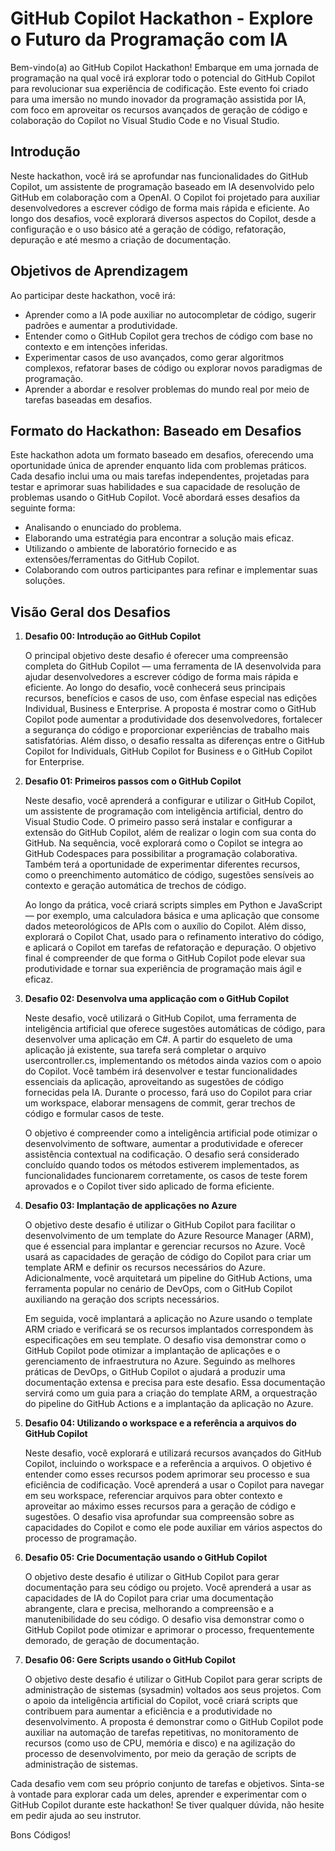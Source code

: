 # GitHub Copilot Hackathon - Explore o Futuro da Programação com IA

Bem-vindo(a) ao GitHub Copilot Hackathon! Embarque em uma jornada de programação na qual você irá explorar todo o potencial do GitHub Copilot para revolucionar sua experiência de codificação. Este evento foi criado para uma imersão no mundo inovador da programação assistida por IA, com foco em aproveitar os recursos avançados de geração de código e colaboração do Copilot no Visual Studio Code e no Visual Studio.

## Introdução

Neste hackathon, você irá se aprofundar nas funcionalidades do GitHub Copilot, um assistente de programação baseado em IA desenvolvido pelo GitHub em colaboração com a OpenAI. O Copilot foi projetado para auxiliar desenvolvedores a escrever código de forma mais rápida e eficiente. Ao longo dos desafios, você explorará diversos aspectos do Copilot, desde a configuração e o uso básico até a geração de código, refatoração, depuração e até mesmo a criação de documentação.

## Objetivos de Aprendizagem

Ao participar deste hackathon, você irá:

- Aprender como a IA pode auxiliar no autocompletar de código, sugerir padrões e aumentar a produtividade.
- Entender como o GitHub Copilot gera trechos de código com base no contexto e em intenções inferidas.
- Experimentar casos de uso avançados, como gerar algoritmos complexos, refatorar bases de código ou explorar novos paradigmas de programação.
- Aprender a abordar e resolver problemas do mundo real por meio de tarefas baseadas em desafios.

## Formato do Hackathon: Baseado em Desafios
Este hackathon adota um formato baseado em desafios, oferecendo uma oportunidade única de aprender enquanto lida com problemas práticos. Cada desafio inclui uma ou mais tarefas independentes, projetadas para testar e aprimorar suas habilidades e sua capacidade de resolução de problemas usando o GitHub Copilot. Você abordará esses desafios da seguinte forma:

- Analisando o enunciado do problema.
- Elaborando uma estratégia para encontrar a solução mais eficaz.
- Utilizando o ambiente de laboratório fornecido e as extensões/ferramentas do GitHub Copilot.
- Colaborando com outros participantes para refinar e implementar suas soluções.

## Visão Geral dos Desafios

1. **Desafio 00: Introdução ao GitHub Copilot**

    O principal objetivo deste desafio é oferecer uma compreensão completa do GitHub Copilot — uma ferramenta de IA desenvolvida para ajudar desenvolvedores a escrever código de forma mais rápida e eficiente. Ao longo do desafio, você conhecerá seus principais recursos, benefícios e casos de uso, com ênfase especial nas edições Individual, Business e Enterprise.
    A proposta é mostrar como o GitHub Copilot pode aumentar a produtividade dos desenvolvedores, fortalecer a segurança do código e proporcionar experiências de trabalho mais satisfatórias. Além disso, o desafio ressalta as diferenças entre o GitHub Copilot for Individuals, GitHub Copilot for Business e o GitHub Copilot for Enterprise.

2. **Desafio 01: Primeiros passos com o GitHub Copilot**

   Neste desafio, você aprenderá a configurar e utilizar o GitHub Copilot, um assistente de programação com inteligência artificial, dentro do Visual Studio Code. O primeiro passo será instalar e configurar a extensão do GitHub Copilot, além de realizar o login com sua conta do GitHub. Na sequência, você explorará como o Copilot se integra ao GitHub Codespaces para possibilitar a programação colaborativa. Também terá a oportunidade de experimentar diferentes recursos, como o preenchimento automático de código, sugestões sensíveis ao contexto e geração automática de trechos de código.

    Ao longo da prática, você criará scripts simples em Python e JavaScript — por exemplo, uma calculadora básica e uma aplicação que consome dados meteorológicos de APIs com o auxílio do Copilot.
Além disso, explorará o Copilot Chat, usado para o refinamento interativo do código, e aplicará o Copilot em tarefas de refatoração e depuração. O objetivo final é compreender de que forma o GitHub Copilot pode elevar sua produtividade e tornar sua experiência de programação mais ágil e eficaz.

3. **Desafio 02: Desenvolva uma applicação com o GitHub Copilot**

      Neste desafio, você utilizará o GitHub Copilot, uma ferramenta de inteligência artificial que oferece sugestões automáticas de código, para desenvolver uma aplicação em C#. A partir do esqueleto de uma aplicação já existente, sua tarefa será completar o arquivo usercontroller.cs, implementando os métodos ainda vazios com o apoio do Copilot.
Você também irá desenvolver e testar funcionalidades essenciais da aplicação, aproveitando as sugestões de código fornecidas pela IA. Durante o processo, fará uso do Copilot para criar um workspace, elaborar mensagens de commit, gerar trechos de código e formular casos de teste.

    O objetivo é compreender como a inteligência artificial pode otimizar o desenvolvimento de software, aumentar a produtividade e oferecer assistência contextual na codificação. O desafio será considerado concluído quando todos os métodos estiverem implementados, as funcionalidades funcionarem corretamente, os casos de teste forem aprovados e o Copilot tiver sido aplicado de forma eficiente.

4. **Desafio 03: Implantação de applicações no Azure**

   O objetivo deste desafio é utilizar o GitHub Copilot para facilitar o desenvolvimento de um template do Azure Resource Manager (ARM), que é essencial para implantar e gerenciar recursos no Azure. Você usará as capacidades de geração de código do Copilot para criar um template ARM e definir os recursos necessários do Azure. Adicionalmente, você arquitetará um pipeline do GitHub Actions, uma ferramenta popular no cenário de DevOps, com o GitHub Copilot auxiliando na geração dos scripts necessários.

   Em seguida, você implantará a aplicação no Azure usando o template ARM criado e verificará se os recursos implantados correspondem às especificações em seu template. O desafio visa demonstrar como o GitHub Copilot pode otimizar a implantação de aplicações e o gerenciamento de infraestrutura no Azure. Seguindo as melhores práticas de DevOps, o GitHub Copilot o ajudará a produzir uma documentação extensa e precisa para este desafio. Essa documentação servirá como um guia para a criação do template ARM, a orquestração do pipeline do GitHub Actions e a implantação da aplicação no Azure.
 
6. **Desafio 04: Utilizando o workspace e a referência a arquivos do GitHub Copilot**

    Neste desafio, você explorará e utilizará recursos avançados do GitHub Copilot, incluindo o workspace e a referência a arquivos. O objetivo é entender como esses recursos podem aprimorar seu processo e sua eficiência de codificação. Você aprenderá a usar o Copilot para navegar em seu workspace, referenciar arquivos para obter contexto e aproveitar ao máximo esses recursos para a geração de código e sugestões. O desafio visa aprofundar sua compreensão sobre as capacidades do Copilot e como ele pode auxiliar em vários aspectos do processo de programação.

7. **Desafio 05: Crie Documentação usando o GitHub Copilot**

    O objetivo deste desafio é utilizar o GitHub Copilot para gerar documentação para seu código ou projeto. Você aprenderá a usar as capacidades de IA do Copilot para criar uma documentação abrangente, clara e precisa, melhorando a compreensão e a manutenibilidade do seu código. O desafio visa demonstrar como o GitHub Copilot pode otimizar e aprimorar o processo, frequentemente demorado, de geração de documentação.

8. **Desafio 06: Gere Scripts usando o GitHub Copilot**
   
    O objetivo deste desafio é utilizar o GitHub Copilot para gerar scripts de administração de sistemas (sysadmin) voltados aos seus projetos. Com o apoio da inteligência artificial do Copilot, você criará scripts que contribuem para aumentar a eficiência e a produtividade no desenvolvimento. A proposta é demonstrar como o GitHub Copilot pode auxiliar na automação de tarefas repetitivas, no monitoramento de recursos (como uso de CPU, memória e disco) e na agilização do processo de desenvolvimento, por meio da geração de scripts de administração de sistemas.

Cada desafio vem com seu próprio conjunto de tarefas e objetivos. Sinta-se à vontade para explorar cada um deles, aprender e experimentar com o GitHub Copilot durante este hackathon! Se tiver qualquer dúvida, não hesite em pedir ajuda ao seu instrutor.

Bons Códigos! 
